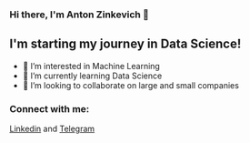 ### Hi there, I'm Anton Zinkevich 👋

## I'm starting my journey in Data Science!
- 👀 I’m interested in Machine Learning
- 🌱 I’m currently learning Data Science
- 💞️ I’m looking to collaborate on large and small companies

### Connect with me:
[Linkedin](https://www.linkedin.com/in/anton-zinkevich-8a47ba28a/) and [Telegram](https://t.me/znkvch_a)

